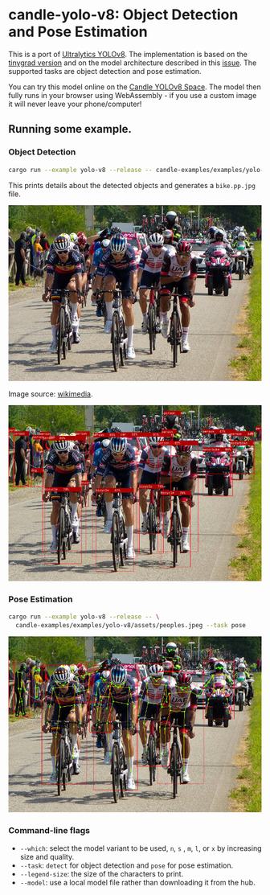 # candle-yolo-v8: Object Detection and Pose Estimation

This is a port of [Ultralytics
YOLOv8](https://github.com/ultralytics/ultralytics). The implementation is based
on the [tinygrad
version](https://github.com/tinygrad/tinygrad/blob/master/examples/yolov8.py)
and on the model architecture described in this
[issue](https://github.com/ultralytics/ultralytics/issues/189). The supported
tasks are object detection and pose estimation.

You can try this model online on the [Candle YOLOv8
Space](https://huggingface.co/spaces/lmz/candle-yolo). The model then fully runs
in your browser using WebAssembly - if you use a custom image it will never
leave your phone/computer!

## Running some example.

### Object Detection
```bash
cargo run --example yolo-v8 --release -- candle-examples/examples/yolo-v8/assets/bike.jpg
```

This prints details about the detected objects and generates a `bike.pp.jpg` file.

![Leading group, Giro d'Italia 2021](./assets/bike.jpg)

Image source:
[wikimedia](https://commons.wikimedia.org/wiki/File:Leading_group,_Giro_d%27Italia_2021,_Stage_15.jpg).

![Leading group, Giro d'Italia 2021](./assets/bike.od.jpg)

### Pose Estimation
```bash
cargo run --example yolo-v8 --release -- \
  candle-examples/examples/yolo-v8/assets/peoples.jpeg --task pose
```

![Leading group, Giro d'Italia 2021](./assets/bike.pose.jpg)

### Command-line flags

- `--which`: select the model variant to be used, `n`, `s` , `m`, `l`, or `x` by
  increasing size and quality.
- `--task`: `detect` for object detection and `pose` for pose estimation.
- `--legend-size`: the size of the characters to print.
- `--model`: use a local model file rather than downloading it from the hub.

